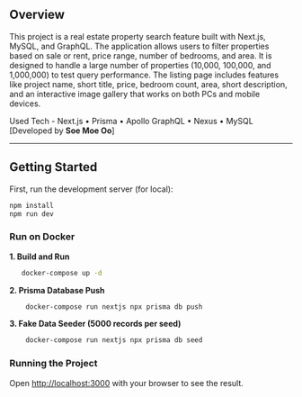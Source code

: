 ## Overview

This project is a real estate property search feature built with Next.js, MySQL, and GraphQL. The application allows users to filter properties based on sale or rent, price range, number of bedrooms, and area. It is designed to handle a large number of properties (10,000, 100,000, and 1,000,000) to test query performance. The listing page includes features like project name, short title, price, bedroom count, area, short description, and an interactive image gallery that works on both PCs and mobile devices.

Used Tech - Next.js • Prisma • Apollo GraphQL • Nexus • MySQL
[Developed by <strong>Soe Moe Oo</strong>]

<hr>

## Getting Started

First, run the development server (for local):

```bash
npm install
npm run dev
```

### Run on Docker

**1. Build and Run**

```sh
   docker-compose up -d
```

**2. Prisma Database Push**

```sh
    docker-compose run nextjs npx prisma db push
```

**3. Fake Data Seeder (5000 records per seed)**

```sh
    docker-compose run nextjs npx prisma db seed
```

### Running the Project

Open [http://localhost:3000](http://localhost:3000) with your browser to see the result.
